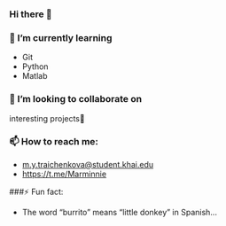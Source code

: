 ### Hi there 👋



### 🌱 I’m currently learning
- Git
- Python
- Matlab

### 👯 I’m looking to collaborate on
interesting projects🤔


### 📫 How to reach me:
- m.y.traichenkova@student.khai.edu
- https://t.me/Marminnie


###⚡ Fun fact: 
- The word “burrito” means “little donkey” in Spanish...

<!--
**MarynaTraichenkova/MarynaTraichenkova** is a ✨ _special_ ✨ repository because its `README.md` (this file) appears on your GitHub profile.